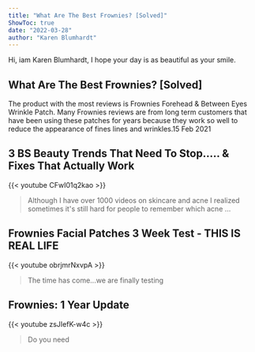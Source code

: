 ```yaml
---
title: "What Are The Best Frownies? [Solved]"
ShowToc: true 
date: "2022-03-28"
author: "Karen Blumhardt" 
---
```


Hi, iam Karen Blumhardt, I hope your day is as beautiful as your smile.
## What Are The Best Frownies? [Solved]
The product with the most reviews is Frownies Forehead & Between Eyes Wrinkle Patch. Many Frownies reviews are from long term customers that have been using these patches for years because they work so well to reduce the appearance of fines lines and wrinkles.15 Feb 2021

## 3 BS Beauty Trends That Need To Stop..... & Fixes That Actually Work
{{< youtube CFwI01q2kao >}}
>Although I have over 1000 videos on skincare and acne I realized sometimes it's still hard for people to remember which acne ...

## Frownies Facial Patches 3 Week Test - THIS IS REAL LIFE
{{< youtube obrjmrNxvpA >}}
>The time has come...we are finally testing 

## Frownies: 1 Year Update
{{< youtube zsJIefK-w4c >}}
>Do you need 

